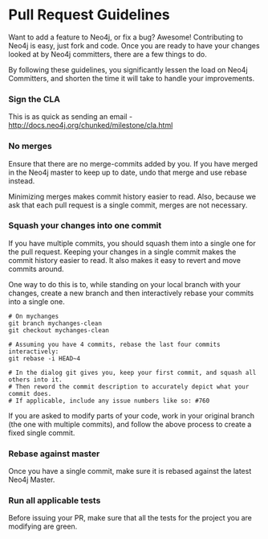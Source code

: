 # Pull Request Guidelines

Want to add a feature to Neo4j, or fix a bug? Awesome! 
Contributing to Neo4j is easy, just fork and code. 
Once you are ready to have your changes looked at by Neo4j committers, there are a few things to do.

By following these guidelines, you significantly lessen the load on Neo4j Committers, and shorten the time it will take to handle your improvements.

### Sign the CLA

This is as quick as sending an email - http://docs.neo4j.org/chunked/milestone/cla.html

### No merges

Ensure that there are no merge-commits added by you.
If you have merged in the Neo4j master to keep up to date, undo that merge and use rebase instead.

Minimizing merges makes commit history easier to read.
Also, because we ask that each pull request is a single commit, merges are not necessary.

### Squash your changes into one commit

If you have multiple commits, you should squash them into a single one for the pull request. 
Keeping your changes in a single commit makes the commit history easier to read. 
It also makes it easy to revert and move commits around.

One way to do this is to, while standing on your local branch with your changes, create a new branch and then interactively rebase your commits into a single one.

    # On mychanges
    git branch mychanges-clean
    git checkout mychanges-clean
    
    # Assuming you have 4 commits, rebase the last four commits interactively:
    git rebase -i HEAD~4

    # In the dialog git gives you, keep your first commit, and squash all others into it.
    # Then reword the commit description to accurately depict what your commit does.
    # If applicable, include any issue numbers like so: #760

If you are asked to modify parts of your code, work in your original branch (the one with multiple commits), and follow the above process to create a fixed single commit.

### Rebase against master

Once you have a single commit, make sure it is rebased against the latest Neo4j Master.

### Run all applicable tests

Before issuing your PR, make sure that all the tests for the project you are modifying are green.


